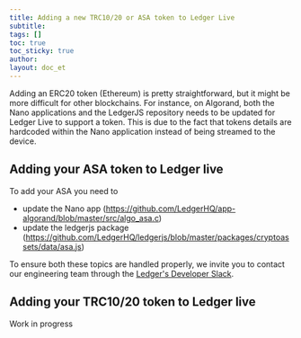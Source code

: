 ```yaml
---
title: Adding a new TRC10/20 or ASA token to Ledger Live
subtitle:
tags: []
toc: true
toc_sticky: true
author:
layout: doc_et
---
```


Adding an ERC20 token (Ethereum) is pretty straightforward, but it might be more difficult for other blockchains. For instance, on Algorand, both the Nano applications and the LedgerJS repository needs to be updated for Ledger Live to support a token.
This is due to the fact that tokens details are hardcoded within the Nano application instead of being streamed to the device.

## Adding your ASA token to Ledger live

To add your ASA you need to

- update the Nano app (https://github.com/LedgerHQ/app-algorand/blob/master/src/algo_asa.c)
- update the ledgerjs package (https://github.com/LedgerHQ/ledgerjs/blob/master/packages/cryptoassets/data/asa.js)

To ensure both these topics are handled properly, we invite you to contact our engineering team through the [Ledger's Developer Slack](https://ledger-dev.slack.com).

## Adding your TRC10/20 token to Ledger live

Work in progress
